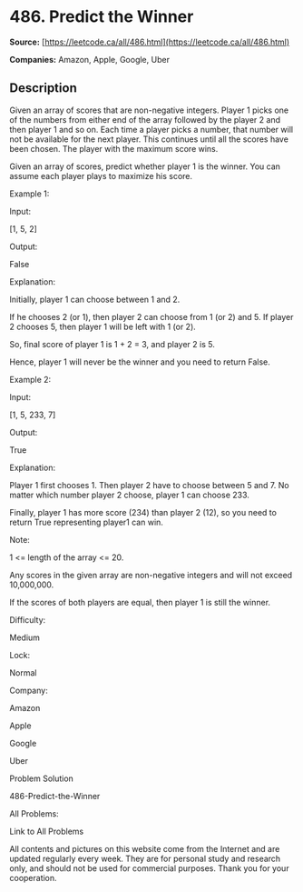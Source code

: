 # 486. Predict the Winner

**Source:** [https://leetcode.ca/all/486.html](https://leetcode.ca/all/486.html)

**Companies:** Amazon, Apple, Google, Uber

## Description

Given an array of scores that are non-negative integers. Player 1 picks one of the numbers
        from either end of the array followed by the player 2 and then player 1 and so on. Each time
        a player picks a number, that number will not be available for the next player. This
        continues until all the scores have been chosen. The player with the maximum score
        wins.

Given an array of scores, predict whether player 1 is the winner. You can assume each player
        plays to maximize his score.

Example 1:

Input:

[1, 5, 2]

Output:

False

Explanation:

Initially, player 1 can choose between 1 and 2.

If he chooses 2 (or 1), then player 2 can choose from 1 (or 2) and 5. If player 2 chooses 5, then player 1 will be left with 1 (or 2).

So, final score of player 1 is 1 + 2 = 3, and player 2 is 5.

Hence, player 1 will never be the winner and you need to return False.

Example 2:

Input:

[1, 5, 233, 7]

Output:

True

Explanation:

Player 1 first chooses 1. Then player 2 have to choose between 5 and 7. No matter which number player 2 choose, player 1 can choose 233.

Finally, player 1 has more score (234) than player 2 (12), so you need to return True representing player1 can win.

Note:

1 <= length of the array <= 20.

Any scores in the given array are non-negative integers and will not exceed
            10,000,000.

If the scores of both players are equal, then player 1 is still the winner.

Difficulty:

Medium

Lock:

Normal

Company:

Amazon

Apple

Google

Uber

Problem Solution

486-Predict-the-Winner

All Problems:

Link to All Problems

All contents and pictures on this website come from the Internet and are updated regularly every week. They are for personal study and research only, and should not be used for commercial purposes. Thank you for your cooperation.

